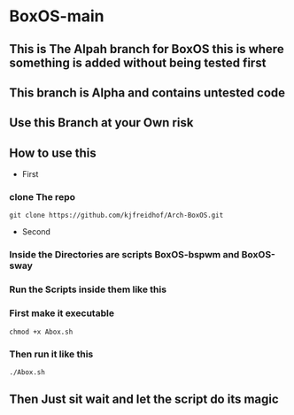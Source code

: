 # BoxOS-main 

## This is The Alpah branch for BoxOS this is where something is added without being tested first 

## This branch is Alpha and contains untested code 

## Use this Branch at your Own risk 

## How to use this 

- First 
### clone The repo 

```
git clone https://github.com/kjfreidhof/Arch-BoxOS.git

```

- Second

### Inside the Directories are scripts BoxOS-bspwm and BoxOS-sway 
### Run the Scripts inside them like this 

### First make it executable 
``` 
chmod +x Abox.sh 
```

### Then run it like this 
```
./Abox.sh 
```
## Then Just sit wait and let the script do its magic 

